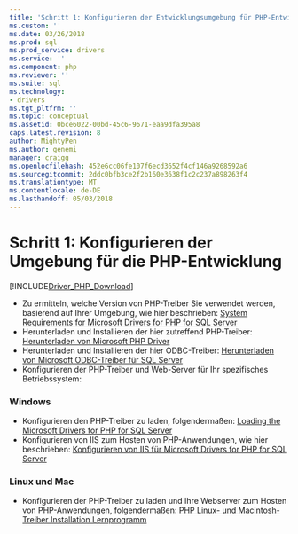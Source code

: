 ```yaml
---
title: 'Schritt 1: Konfigurieren der Entwicklungsumgebung für PHP-Entwicklung | Microsoft Docs'
ms.custom: ''
ms.date: 03/26/2018
ms.prod: sql
ms.prod_service: drivers
ms.service: ''
ms.component: php
ms.reviewer: ''
ms.suite: sql
ms.technology:
- drivers
ms.tgt_pltfrm: ''
ms.topic: conceptual
ms.assetid: 0bce6022-00bd-45c6-9671-eaa9dfa395a8
caps.latest.revision: 8
author: MightyPen
ms.author: genemi
manager: craigg
ms.openlocfilehash: 452e6cc06fe107f6ecd3652f4cf146a9268592a6
ms.sourcegitcommit: 2ddc0bfb3ce2f2b160e3638f1c2c237a898263f4
ms.translationtype: MT
ms.contentlocale: de-DE
ms.lasthandoff: 05/03/2018
---
```

# <a name="step-1-configure-environment-for-php-development"></a>Schritt 1: Konfigurieren der Umgebung für die PHP-Entwicklung
[!INCLUDE[Driver_PHP_Download](../../includes/driver_php_download.md)]




* Zu ermitteln, welche Version von PHP-Treiber Sie verwendet werden, basierend auf Ihrer Umgebung, wie hier beschrieben: [System Requirements for Microsoft Drivers for PHP for SQL Server](../../connect/php/system-requirements-for-the-php-sql-driver.md)
* Herunterladen und Installieren der hier zutreffend PHP-Treiber: [Herunterladen von Microsoft PHP Driver](https://www.microsoft.com/download/details.aspx?id=20098)  
* Herunterladen und Installieren der hier ODBC-Treiber: [Herunterladen von Microsoft ODBC-Treiber für SQL Server](../../connect/odbc/download-odbc-driver-for-sql-server.md)  
* Konfigurieren der PHP-Treiber und Web-Server für Ihr spezifisches Betriebssystem:

### <a name="windows"></a>Windows  
  

* Konfigurieren den PHP-Treiber zu laden, folgendermaßen: [Loading the Microsoft Drivers for PHP for SQL Server](../../connect/php/loading-the-php-sql-driver.md) 
* Konfigurieren von IIS zum Hosten von PHP-Anwendungen, wie hier beschrieben: [Konfigurieren von IIS für Microsoft Drivers for PHP for SQL Server](../../connect/php/configuring-iis-for-php-sql-driver.md)

### <a name="linux-and-mac"></a>Linux und Mac


*   Konfigurieren der PHP-Treiber zu laden und Ihre Webserver zum Hosten von PHP-Anwendungen, folgendermaßen: [PHP Linux- und Macintosh-Treiber Installation Lernprogramm](../../connect/php/installation-tutorial-linux-mac.md)
